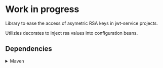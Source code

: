 # Work in progress
Library to ease the access of asymetric RSA keys in jwt-service projects.

Utilizies decorates to inject rsa values into configuration beans.



## Dependencies
<details>
  <summary>Maven</summary>
  
```xml
<dependencies>
  <dependency>
    <groupId>org.springframework.boot</groupId>
    <artifactId>spring-boot-starter-web</artifactId>
  </dependency>
  <dependency>
    <groupId>org.projectlombok</groupId>
    <artifactId>lombok</artifactId>
    <optional>true</optional>
  </dependency>
  <dependency>
      <groupId>org.springframework.boot</groupId>
      <artifactId>spring-boot-starter-test</artifactId>
      <scope>test</scope>
  </dependency>
  <dependency>
      <groupId>io.jsonwebtoken</groupId>
      <artifactId>jjwt</artifactId>
      <version>0.9.1</version>
  </dependency>
  <dependency>
      <groupId>javax.xml.bind</groupId>
      <artifactId>jaxb-api</artifactId>
      <version>2.2.7</version>
  </dependency>
  <dependency>
      <groupId>com.sun.xml.bind</groupId>
      <artifactId>jaxb-impl</artifactId>
      <version>2.2.5-b10</version>
  </dependency>
</dependencies/>
```
</details>
